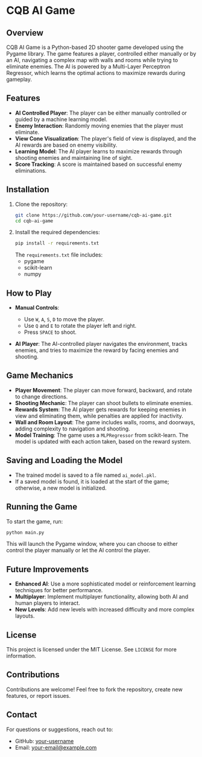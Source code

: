 # CQB AI Game

## Overview

CQB AI Game is a Python-based 2D shooter game developed using the Pygame library. The game features a player, controlled either manually or by an AI, navigating a complex map with walls and rooms while trying to eliminate enemies. The AI is powered by a Multi-Layer Perceptron Regressor, which learns the optimal actions to maximize rewards during gameplay.

## Features
- **AI Controlled Player**: The player can be either manually controlled or guided by a machine learning model.
- **Enemy Interaction**: Randomly moving enemies that the player must eliminate.
- **View Cone Visualization**: The player's field of view is displayed, and the AI rewards are based on enemy visibility.
- **Learning Model**: The AI player learns to maximize rewards through shooting enemies and maintaining line of sight.
- **Score Tracking**: A score is maintained based on successful enemy eliminations.

## Installation

1. Clone the repository:
   ```sh
   git clone https://github.com/your-username/cqb-ai-game.git
   cd cqb-ai-game
   ```
2. Install the required dependencies:
   ```sh
   pip install -r requirements.txt
   ```
   The `requirements.txt` file includes:
   - pygame
   - scikit-learn
   - numpy

## How to Play

- **Manual Controls**:
  - Use `W`, `A`, `S`, `D` to move the player.
  - Use `Q` and `E` to rotate the player left and right.
  - Press `SPACE` to shoot.

- **AI Player**: The AI-controlled player navigates the environment, tracks enemies, and tries to maximize the reward by facing enemies and shooting.

## Game Mechanics

- **Player Movement**: The player can move forward, backward, and rotate to change directions.
- **Shooting Mechanic**: The player can shoot bullets to eliminate enemies.
- **Rewards System**: The AI player gets rewards for keeping enemies in view and eliminating them, while penalties are applied for inactivity.
- **Wall and Room Layout**: The game includes walls, rooms, and doorways, adding complexity to navigation and shooting.
- **Model Training**: The game uses a `MLPRegressor` from scikit-learn. The model is updated with each action taken, based on the reward system.

## Saving and Loading the Model

- The trained model is saved to a file named `ai_model.pkl`.
- If a saved model is found, it is loaded at the start of the game; otherwise, a new model is initialized.

## Running the Game

To start the game, run:
```sh
python main.py
```
This will launch the Pygame window, where you can choose to either control the player manually or let the AI control the player.

## Future Improvements

- **Enhanced AI**: Use a more sophisticated model or reinforcement learning techniques for better performance.
- **Multiplayer**: Implement multiplayer functionality, allowing both AI and human players to interact.
- **New Levels**: Add new levels with increased difficulty and more complex layouts.

## License

This project is licensed under the MIT License. See `LICENSE` for more information.

## Contributions

Contributions are welcome! Feel free to fork the repository, create new features, or report issues.

## Contact

For questions or suggestions, reach out to:
- GitHub: [your-username](https://github.com/your-username)
- Email: [your-email@example.com](mailto:your-email@example.com)

